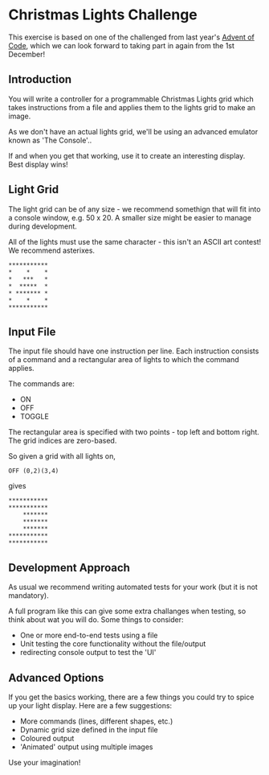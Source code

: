 # Christmas Lights Challenge

This exercise is based on one of the challenged from last year's [Advent of Code](https://adventofcode.com/), which we can look forward to taking part in again from the 1st December!

## Introduction

You will write a controller for a programmable Christmas Lights grid which takes instructions from a file and applies them to the lights grid to make an image.

As we don't have an actual lights grid, we'll be using an advanced emulator known as 'The Console'..

If and when you get that working, use it to create an interesting display.  Best display wins!

## Light Grid

The light grid can be of any size - we recommend somethign that will fit into a console window, e.g. 50 x 20.  A smaller size might be easier to manage during development.

All of the lights must use the same character - this isn't an ASCII art contest!  We recommend asterixes.

```
***********
*    *    *
*   ***   *
*  *****  * 
* ******* * 
*    *    * 
***********
```

## Input File

The input file should have one instruction per line.  Each instruction consists of a command and a rectangular area of lights to which the command applies.

The commands are:
* ON
* OFF
* TOGGLE

The rectangular area is specified with two points - top left and bottom right.  The grid indices are zero-based.

So given a grid with all lights on,

    OFF (0,2)(3,4)

gives

```
***********
***********
    *******
    ******* 
    ******* 
*********** 
***********
```

## Development Approach

As usual we recommend writing automated tests for your work (but it is not mandatory).

A full program like this can give some extra challanges when testing, so think about wat you will do.  Some things to consider:
* One or more end-to-end tests using a file
* Unit testing the core functionality without the file/output
* redirecting console output to test the 'UI'

## Advanced Options

If you get the basics working, there are a few things you could try to spice up your light display.  Here are a few suggestions:
* More commands (lines, different shapes, etc.)
* Dynamic grid size defined in the input file
* Coloured output
* 'Animated' output using multiple images

Use your imagination!